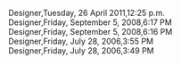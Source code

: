 ﻿Designer,Tuesday, 26 April 2011,12:25 p.m.  Designer,Friday, September 5, 2008,6:17 PM  Designer,Friday, September 5, 2008,6:16 PM  Designer,Friday, July 28, 2006,3:55 PM  Designer,Friday, July 28, 2006,3:49 PM